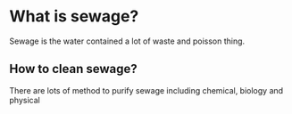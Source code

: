 # What is sewage?

Sewage is the water contained a lot of waste and poisson thing.

## How to clean sewage?

There are lots of method to purify sewage including chemical, biology and physical
